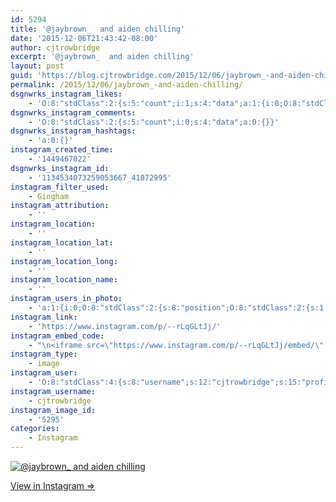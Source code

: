 ```yaml
---
id: 5294
title: '@jaybrown_  and aiden chilling'
date: '2015-12-06T21:43:42-08:00'
author: cjtrowbridge
excerpt: '@jaybrown_  and aiden chilling'
layout: post
guid: 'https://blog.cjtrowbridge.com/2015/12/06/jaybrown_-and-aiden-chilling/'
permalink: /2015/12/06/jaybrown_-and-aiden-chilling/
dsgnwrks_instagram_likes:
    - 'O:8:"stdClass":2:{s:5:"count";i:1;s:4:"data";a:1:{i:0;O:8:"stdClass":4:{s:8:"username";s:9:"jaybrown_";s:15:"profile_picture";s:110:"https://scontent.cdninstagram.com/hphotos-xta1/t51.2885-19/s150x150/11334480_1461588140828628_1915128338_a.jpg";s:2:"id";s:9:"193764743";s:9:"full_name";s:10:"Jake Brown";}}}'
dsgnwrks_instagram_comments:
    - 'O:8:"stdClass":2:{s:5:"count";i:0;s:4:"data";a:0:{}}'
dsgnwrks_instagram_hashtags:
    - 'a:0:{}'
instagram_created_time:
    - '1449467022'
dsgnwrks_instagram_id:
    - '1134534073259053667_41872995'
instagram_filter_used:
    - Gingham
instagram_attribution:
    - ''
instagram_location:
    - ''
instagram_location_lat:
    - ''
instagram_location_long:
    - ''
instagram_location_name:
    - ''
instagram_users_in_photo:
    - 'a:1:{i:0;O:8:"stdClass":2:{s:8:"position";O:8:"stdClass":2:{s:1:"y";d:0.5013889;s:1:"x";d:0.29097223;}s:4:"user";O:8:"stdClass":4:{s:8:"username";s:9:"jaybrown_";s:15:"profile_picture";s:110:"https://scontent.cdninstagram.com/hphotos-xta1/t51.2885-19/s150x150/11334480_1461588140828628_1915128338_a.jpg";s:2:"id";s:9:"193764743";s:9:"full_name";s:10:"Jake Brown";}}}'
instagram_link:
    - 'https://www.instagram.com/p/--rLqGLtJj/'
instagram_embed_code:
    - "\n<iframe src=\"https://www.instagram.com/p/--rLqGLtJj/embed/\" width=\"612\" height=\"710\" frameborder=\"0\" scrolling=\"no\" allowtransparency=\"true\" class=\"insta-image-embed\"></iframe>\n"
instagram_type:
    - image
instagram_user:
    - 'O:8:"stdClass":4:{s:8:"username";s:12:"cjtrowbridge";s:15:"profile_picture";s:109:"https://scontent.cdninstagram.com/hphotos-xat1/t51.2885-19/s150x150/12081186_1759494767611229_280555941_a.jpg";s:2:"id";s:8:"41872995";s:9:"full_name";s:13:"CJ Trowbridge";}'
instagram_username:
    - cjtrowbridge
instagram_image_id:
    - '5295'
categories:
    - Instagram
---
```


[![@jaybrown_  and aiden chilling](https://blog.cjtrowbridge.com/wp-content/uploads/2015/12/1449467022-1-1.jpg)](https://www.instagram.com/p/--rLqGLtJj/)

[View in Instagram ⇒](https://www.instagram.com/p/--rLqGLtJj/)